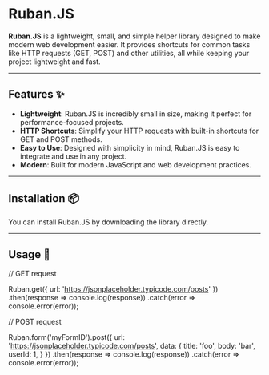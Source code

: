 # Ruban.JS

**Ruban.JS** is a lightweight, small, and simple helper library designed to make modern web development easier. It provides shortcuts for common tasks like HTTP requests (GET, POST) and other utilities, all while keeping your project lightweight and fast.

---

## Features ✨

- **Lightweight**: Ruban.JS is incredibly small in size, making it perfect for performance-focused projects.
- **HTTP Shortcuts**: Simplify your HTTP requests with built-in shortcuts for GET and POST methods.
- **Easy to Use**: Designed with simplicity in mind, Ruban.JS is easy to integrate and use in any project.
- **Modern**: Built for modern JavaScript and web development practices.

---

## Installation 📦

You can install Ruban.JS by downloading the library directly.

---

## Usage 🚀


// GET request

Ruban.get({ url: 'https://jsonplaceholder.typicode.com/posts' })
    .then(response => console.log(response))
    .catch(error => console.error(error));


// POST request

Ruban.form('myFormID').post({
  url: 'https://jsonplaceholder.typicode.com/posts',
  data: {
    title: 'foo',
    body: 'bar',
    userId: 1,
  }
})
.then(response => console.log(response))
.catch(error => console.error(error));
